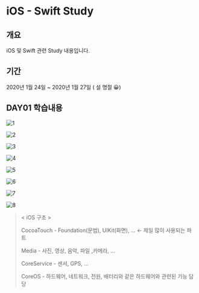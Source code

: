 # iOS - Swift Study

## 개요

iOS 및 Swift 관련 Study 내용입니다.

## 기간

2020년 1월 24일 ~ 2020년 1월 27일 ( 설 명절 😀)

## DAY01 학습내용

![1](./img/1.jpeg)

![2](./img/2.jpeg)

![3](./img/3.jpeg)

![4](./img/4.jpeg)

![5](./img/5.jpeg)

![6](./img/6.jpeg)

![7](./img/7.jpeg)

![8](./img/8.jpeg)

> < iOS 구조 >
> 
>  CocoaTouch - Foundation(문법), UIKit(화면), ... <- 제일 많이 사용되는 파트
>
> Media - 사진, 영상, 음악, 파일 ,카메라, ...
>
> CoreService - 센서, GPS, ...
>
> CoreOS - 하드웨어, 네트워크, 전원, 배터리와 같은 하드웨어와 관련된 기능 담당
>
